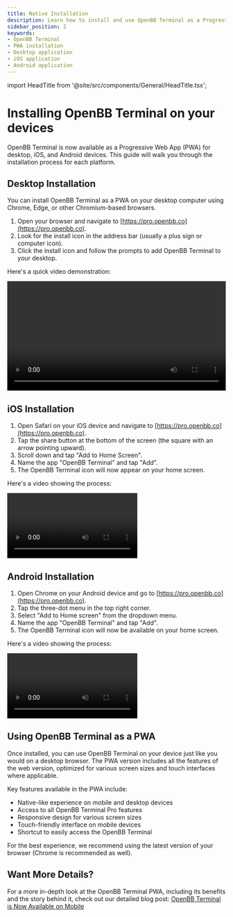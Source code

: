 ```yaml
---
title: Native Installation
description: Learn how to install and use OpenBB Terminal as a Progressive Web App (PWA) on your desktop and mobile devices.
sidebar_position: 2
keywords:
- OpenBB Terminal
- PWA installation
- Desktop application
- iOS application
- Android application
---
```


import HeadTitle from '@site/src/components/General/HeadTitle.tsx';

<HeadTitle title="Native Installation | OpenBB Terminal Pro Docs" />

# Installing OpenBB Terminal on your devices

OpenBB Terminal is now available as a Progressive Web App (PWA) for desktop, iOS, and Android devices. This guide will walk you through the installation process for each platform.

## Desktop Installation

You can install OpenBB Terminal as a PWA on your desktop computer using Chrome, Edge, or other Chromium-based browsers.

1. Open your browser and navigate to [https://pro.openbb.co](https://pro.openbb.co).
2. Look for the install icon in the address bar (usually a plus sign or computer icon).
3. Click the install icon and follow the prompts to add OpenBB Terminal to your desktop.

Here's a quick video demonstration:

<video width="100%" controls>
  <source src="https://openbb-cms.directus.app/assets/36685e54-d8c1-47ba-acd6-1692fabd768e" type="video/mp4" />
  Your browser does not support the video tag.
</video>

## iOS Installation

1. Open Safari on your iOS device and navigate to [https://pro.openbb.co](https://pro.openbb.co).
2. Tap the share button at the bottom of the screen (the square with an arrow pointing upward).
3. Scroll down and tap "Add to Home Screen".
4. Name the app "OpenBB Terminal" and tap "Add".
5. The OpenBB Terminal icon will now appear on your home screen.

Here's a video showing the process:

<video controls>
  <source src="https://openbb-cms.directus.app/assets/9bd37920-5776-4004-b6de-8650cd1f8c2a" type="video/mp4" />
  Your browser does not support the video tag.
</video>

## Android Installation

1. Open Chrome on your Android device and go to [https://pro.openbb.co](https://pro.openbb.co).
2. Tap the three-dot menu in the top right corner.
3. Select "Add to Home screen" from the dropdown menu.
4. Name the app "OpenBB Terminal" and tap "Add".
5. The OpenBB Terminal icon will now be available on your home screen.

Here's a video showing the process:

<video controls>
  <source src="https://openbb-cms.directus.app/assets/5699793b-cef4-4fbb-8f2c-1deeca26ea41" type="video/mp4" />
  Your browser does not support the video tag.
</video>

## Using OpenBB Terminal as a PWA

Once installed, you can use OpenBB Terminal on your device just like you would on a desktop browser. The PWA version includes all the features of the web version, optimized for various screen sizes and touch interfaces where applicable.

Key features available in the PWA include:

- Native-like experience on mobile and desktop devices
- Access to all OpenBB Terminal Pro features
- Responsive design for various screen sizes
- Touch-friendly interface on mobile devices
- Shortcut to easily access the OpenBB Terminal

For the best experience, we recommend using the latest version of your browser (Chrome is recommended as well).

## Want More Details?

For a more in-depth look at the OpenBB Terminal PWA, including its benefits and the story behind it, check out our detailed blog post: [OpenBB Terminal is Now Available on Mobile](https://openbb.co/blog/openbb-terminal-is-now-available-on-mobile)